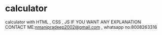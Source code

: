 # calculator
calculator with HTML , CSS , JS
IF YOU WANT ANY EXPLANATION CONTACT ME:nmanipradeep2002@gmail.com , whatsapp no:8008263316

